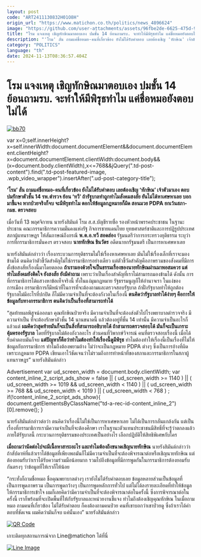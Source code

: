 ```yaml
---
layout: post
code: "ART2411130832H01O8H"
origin_url: "https://www.matichon.co.th/politics/news_4896624"
image: "https://github.com/user-attachments/assets/96fbe2de-6625-475d-9bef-9f0f2a7a0a23"
title: "โรม แจงเหตุ เชิญทักษิณมาตอบเอง ปมชั้น 14 ย้อนถามรบ. จะทำให้มีพิรุธทำไม แค่ชื่อหมอยังตอบไม่ได้"
description: "'โรม' ลั่น ถามแค่ชื่อหมอ-คนที่เกี่ยวข้อง ยังไม่ได้รับคำตอบ เลยต้องเชิญ 'ทักษิณ' เจ้าตัวมาเอง ตอบปมรักษาตัวชั้น 14 รพ.ตำรวจ ย้อน 'ทวี'"
category: "POLITICS"
language: "th"
date: 2024-11-13T08:36:57.404Z
---
```


# โรม แจงเหตุ เชิญทักษิณมาตอบเอง ปมชั้น 14 ย้อนถามรบ. จะทำให้มีพิรุธทำไม แค่ชื่อหมอยังตอบไม่ได้

[![](https://www.matichon.co.th/wp-content/uploads/2024/11/bb70.jpg "bb70")](https://www.matichon.co.th/wp-content/uploads/2024/11/bb70.jpg)

var x=0;self.innerHeight?x=self.innerWidth:document.documentElement&&document.documentElement.clientHeight?x=document.documentElement.clientWidth:document.body&&(x=document.body.clientWidth),x<=768&&jQuery(".td-post-content").find(".td-post-featured-image, .wpb\_video\_wrapper").insertAfter(".ud-post-category-title");

**‘โรม’ ลั่น ถามแค่ชื่อหมอ-คนที่เกี่ยวข้อง ยังไม่ได้รับคำตอบ เลยต้องเชิญ ‘ทักษิณ’ เจ้าตัวมาเอง ตอบปมรักษาตัวชั้น 14 รพ.ตำรวจ ย้อน ‘ทวี’ ถ้ารัฐบาลทำถูกทำไมสังคมสงสัย ยันไม่ได้หาเศษหาเลย บอกมาชี้แจง หากป่วยจริงก็จบ จะมีพิรุธทำไม ตอกให้ข้อมูลกฎหมายก็ผิด สอนมวย PDPA ยกเว้นสภา-กมธ. ตรวจสอบ**

เมื่อวันที่ 13 พฤศจิกายน นายรังสิมันต์ โรม ส.ส.บัญชีรายชื่อ รองหัวหน้าพรรคประชาชน ในฐานะประธาน คณะกรรมาธิการความมั่นคงแห่งรัฐ กิจการชายแดนไทย ยุทธศาสตร์ชาติและการปฏิรูปประเทศ สภาผู้แทนราษฎร ให้สัมภาษณ์ถึงกรณี **พ.ต.อ.ทวี สอดส่อง** รัฐมนตรีว่าการกระทรวงยุติธรรม ระบุว่า การที่กรรมาธิการมั่นคงฯ ตรวจสอบ **นายทักษิณ ชินวัตร** อดีตนายกรัฐมนตรี เป็นการหาเศษหาเลย

นายรังสิมันต์กล่าวว่า เรื่องกระบวนการยุติธรรมไม่ใช่เรื่องหาเศษหาเลย มันไม่ใช่เรื่องเล็กที่เราจะมองข้ามได้ ตนคิดว่าตัวชี้วัดสำคัญไม่ใช่กรรมาธิการอย่างเดียว แต่ตัวชี้วัดสำคัญคือภาพรวมของสังคมที่มีการตั้งข้อสงสัยเรื่องนี้มาโดยตลอด **ถ้าเรามองด้วยใจเป็นธรรมเรื่องของนายทักษิณผ่านมาพอสมควร แต่ทำไมสังคมยังติดใจ ยังสงสัย ยังมีคำถาม** เพราะว่าเป็นเรื่องสำคัญที่เราไม่สามารถมองข้ามได้ ดังนั้น การที่กรรมาธิการได้แสวงหาข้อเท็จจริงนี้ ทั้งในแง่มุมกฎหมาย รัฐธรรมนูญก็ให้อำนาจเรา ในแง่ของการเมือง กรรมาธิการก็มีหน้าที่ในการที่จะต้องถามและตรวจสอบรัฐบาล ถ้าฝั่งรัฐบาลทำให้ถูกต้อง รัฐบาลไม่มีอะไรที่ปกปิด ก็ไม่มีความจำเป็นที่จะต้องกังวลในเรื่องนี้ **ตนคิดว่ารัฐบาลทำได้ง่ายๆ คือการให้ข้อมูลกับทางกรรมาธิการ ตนคิดว่าเป็นเรื่องที่สามารถทำได้**

“สุดท้ายผลพิสูจน์ออกมา คุณทักษิณป่วยจริง มีความจำเป็นที่จะต้องส่งตัวไปโรงพยาบาลตำรวจจริง มีความจำเป็น ที่จะต้องรักษาตัวชั้น 14 นานขนาดนี้ แล้วต้องอยู่ที่ชั้น 14 เท่านั้น มีความจำเป็นอะไรก็แล้วแต่ **ผมคิดว่าสุดท้ายมันก็จะเป็นสิ่งที่สามารถอธิบายได้ ถ้าสามารถตรวจสอบได้ มันก็จะเป็นเกราะคุ้มครองรัฐบาล** โดยที่รัฐบาลไม่ต้องกังวลอะไร ส่วนคนที่วิพากษ์วิจารณ์ คนที่ตรวจสอบเรื่องนี้ เมื่อได้รับคำตอบมันก็จบ **แต่ปัญหาก็คือว่าทำไมต้องทำให้เรื่องนี้ดูมีพิรุธ** ทำไมต้องทำให้เรื่องนี้เป็นเรื่องที่ไม่ให้ข้อมูลกับกรรมาธิการ ทำไมถึงต้องพยามอ้าง ไม่ว่าจะเป็นกฎหมาย PDPA ต่างๆ ซึ่งเป็นการอ้างที่ผิด เพราะกฎหมาย PDPA เขียนเอาไว้ชัดเจนว่าไม่รวมถึงการทำหน้าที่ของสภาและกรรมาธิการในสภาผู้แทนราษฎร” นายรังสิมันต์กล่าว

Advertisement var ud\_screen\_width = document.body.clientWidth; var content\_inline\_2\_script\_ads\_show = false || ( ud\_screen\_width >= 1140 ) || ( ud\_screen\_width >= 1019 && ud\_screen\_width < 1140 ) || ( ud\_screen\_width >= 768 && ud\_screen\_width < 1019 ) || ( ud\_screen\_width < 768 ) ; if(!content\_inline\_2\_script\_ads\_show){ document.getElementsByClassName("td-a-rec-id-content\_inline\_2")\[0\].remove(); }

นายรังสิมันต์กล่าวต่อว่า ตนคิดว่าเรื่องนี้ไม่ใช่เป็นการหาเศษหาเลย ไม่ได้เป็นการกลั่นแกล้งกัน แต่เป็นเรื่องที่กรรมาธิการเรามีความจำเป็นที่จะต้องศึกษา เราในฐานะตัวแทนประชาชนมีสิทธิ์ที่จะรู้ว่าตกลงแล้วภายใต้รัฐบาลนี้ กระบวนการยุติธรรมของประเทศเป็นอย่างไร เลือกปฏิบัติให้สิทธิพิเศษกับใคร

**เมื่อถามว่านัดต่อไปจะมีเนื้อหาสาระอะไร และทำไมต้องถึงขนาดเชิญนายทักษิณ** นายรังสิมันต์กล่าวว่า ถ้าสัปดาห์ที่แล้วเราได้ข้อมูลที่เพียงพอมันก็ไม่มีความจำเป็นที่จะต้องพิจารณาต่อหรือเชิญนายทักษิณ แต่ต้องยอมรับว่าเราได้รับความร่วมมือน้อยมาก รวมไปถึงข้อมูลที่มีการพูดกันในกรรมาธิการต้องยอมรับกันตรงๆ ว่าข้อมูลที่ให้เราก็ให้น้อย

“กระทั่งก็ถามชื่อหมอ ชื่อคุณพยาบาลต่างๆ เรายังไม่ได้รับคำตอบเลย ข้อมูลหลายส่วนเป็นข้อมูลที่เป็นการพูดภาพรวม เป็นการพูดกว้างๆ เป็นการพูดหลักการทั่วไป แต่ไม่ได้ลงรายละเอียดที่ทำให้ข้อมูลให้กรรมาธิการเข้าใจ ผมก็เลยคิดว่ามีความจำเป็นที่จะต้องพิจารณาต่อในครั้งนี้ ซึ่งการพิจารณาต่อในครั้งนี้ เราก็พร้อมที่จะเปิดพื้นที่ให้กับรัฐบาลและหน่วยงานชี้แจง ทำไมถึงต้องเชิญคุณทักษิณ ในเมื่อถามหมอ ถามคนที่เกี่ยวข้อง ไม่ได้รับคำตอบ ก็คงต้องถามคนป่วย คนที่เขาบอกว่าเขาป่วยดู ซึ่งถ้าเราได้คำตอบที่ชัดเจน ผมคิดว่ามันก็จบ แค่นั้นเอง” นายรังสิมันต์กล่าว

[![QR Code](https://www.matichon.co.th/wp-content/uploads/2023/07/wob1371z.jpg)](https://lin.ee/ht0nDxX)

เกาะติดทุกสถานการณ์จาก Line@matichon ได้ที่นี่

[![Line Image](https://www.matichon.co.th/wp-content/uploads/2023/07/th.png)](https://lin.ee/ht0nDxX)
